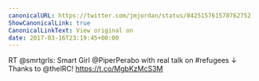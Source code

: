 ```yaml
---
canonicalURL: https://twitter.com/jmjordan/status/842515761570762752
ShowCanonicalLink: true
CanonicalLinkText: View original on
date: 2017-03-16T23:19:45+00:00
---
```

RT @smrtgrls: Smart Girl @PiperPerabo with real talk on #refugees ↓ Thanks to @theIRC! https://t.co/MgbKzMcS3M
